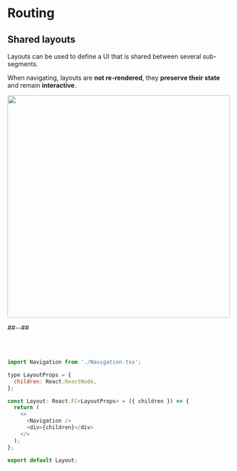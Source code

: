 <!-- .slide: class="two-column with-code" -->

<style>
  .layout-schema-img {
    width: 500px;
    height: auto;
  }
</style>

# Routing

## Shared layouts

Layouts can be used to define a UI that is shared between several sub-segments.

When navigating, layouts are **not re-rendered**, they **preserve their state** and remain **interactive**.

<img src="./assets/images/02-routing/layout-schema.png" class="layout-schema-img" />

##--##

<br/> <br/>

```js
import Navigation from './Navigation.tsx';

type LayoutProps = {
  children: React.ReactNode,
};

const Layout: React.FC<LayoutProps> = ({ children }) => {
  return (
    <>
      <Navigation />
      <div>{children}</div>
    </>
  );
};

export default Layout;
```
